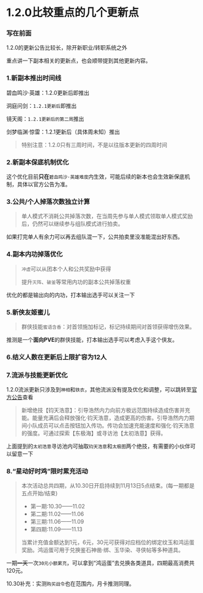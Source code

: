 # 1.2.0比较重点的几个更新点

### 写在前面

1.2.0的更新公告比较长，除开新职业/转职系统之外

重点讲一下副本相关的更新点，也会顺带提到其他更新内容。

### 1.新副本推出时间线

碧血鸣沙·英雄：1.2.0更新后即推出

洞庭问剑：`1.2.1更新后`即推出

镜天阁：`1.2.1更新后的第二周`推出

剑梦临渊·惊雷：1.2.1更新后（具体周未知）推出

> 特别注意：1.2.0只有三周时间，不是以往版本更新的四周时间


### 2.新副本保底机制优化

这个优化目前**只在**`碧血鸣沙·英雄难度`内生效，可能后续的新本也会生效新保底机制，具体以官方公告为准。

### 3.公共/个人掉落次数独立计算

> 单人模式不消耗公共掉落次数，在当周先参与单人模式领取单人模式奖励后，仍然可以继续参与组队模式进行拍卖。

如果打完单人有余力可以再去组队混一下，公共拍卖里没准能混出好东西。

### 4.副本内功掉落优化

> `冲虚`可以从团本个人和公共奖励中获得
> 
> 提升`灭阵`、`破釜`等常用内功的副本公共掉落权重

优化的都是输出向的内功，打本输出选手可以关注一下

### 5.新侠友姬蜜儿
> 群侠技能`蜜语含香`：对首领施加标记，标记持续期间对首领获得增伤效果。

推测是一个**面向PVE**的群侠技能，打本输出选手可以考虑入手这个侠友。

### 6.结义人数在更新后上限扩容为12人

### 7.流派与技能更新优化
1.2.0流派更新只涉及到`神相`和`铁衣`，其他流派没有提及优化和调整，可以跳转至[官方公告](https://h.163.com/news/update/20231027/37232_1117130.html)查看

>新增绝技【钧天浩意】：引导浩然内力向前方极远范围持续造成伤害并充能。能量充满后会释放强化·钧天浩意，造成更高的伤害。引导浩然内力期间小队成员可以点击按钮加入传功。传功会加速充能速度和强化·钧天浩意的强度。可通过探索【东极海】或寻访池【太初浩意】获得。

上面提到的`太初浩意`寻访池内可抽取`钧天浩意`和`太极图`两个绝技，有需要的小伙伴可以留意一下

### 8.“星动好时鸡”限时累充活动
> 本次活动总共四期，从10.30日开启持续到11月13日5点结束。(每一期都是五点开始/结束)
> * 第一期:10.30——11.02
> * 第二期:11.02——11.06
> * 第三期:11.06——11.09
> * 第四期:11.09——11.13
>
> 当累计充值金额达到1元，6元，30元可获得对应档位的绑定纹玉和鸿运蛋奖励。鸿运蛋可用于兑换鉴石神凿·绑、玉华染、寻侠帖等多种道具。

一期~~一天~~一次`30元小额累充`，可以拿到“鸿运蛋”去兑换各类道具，四期最高消费共120元。

10.30补充：实测`购买战令`也在范围内，月卡推测同理。

